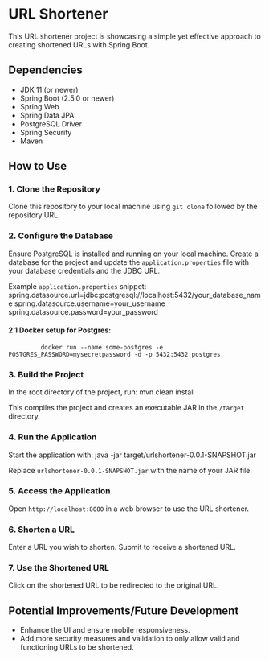 # URL Shortener

This URL shortener project is showcasing a simple yet effective approach to creating shortened URLs with Spring Boot.

## Dependencies

- JDK 11 (or newer)
- Spring Boot (2.5.0 or newer)
- Spring Web
- Spring Data JPA
- PostgreSQL Driver
- Spring Security
- Maven

## How to Use

### 1. Clone the Repository
Clone this repository to your local machine using `git clone` followed by the repository URL.

### 2. Configure the Database
Ensure PostgreSQL is installed and running on your local machine. Create a database for the project and update the `application.properties` file with your database credentials and the JDBC URL.

Example `application.properties` snippet:
spring.datasource.url=jdbc:postgresql://localhost:5432/your_database_name
spring.datasource.username=your_username
spring.datasource.password=your_password

#### 2.1 Docker setup for Postgres:
`         docker run --name some-postgres -e POSTGRES_PASSWORD=mysecretpassword -d -p 5432:5432 postgres`

### 3. Build the Project
In the root directory of the project, run:
mvn clean install

This compiles the project and creates an executable JAR in the `/target` directory.

### 4. Run the Application
Start the application with:
java -jar target/urlshortener-0.0.1-SNAPSHOT.jar

Replace `urlshortener-0.0.1-SNAPSHOT.jar` with the name of your JAR file.

### 5. Access the Application
Open `http://localhost:8080` in a web browser to use the URL shortener.

### 6. Shorten a URL
Enter a URL you wish to shorten. Submit to receive a shortened URL.

### 7. Use the Shortened URL
Click on the shortened URL to be redirected to the original URL.

## Potential Improvements/Future Development

- Enhance the UI and ensure mobile responsiveness.
- Add more security measures and validation to only allow valid and functioning URLs to be shortened.
